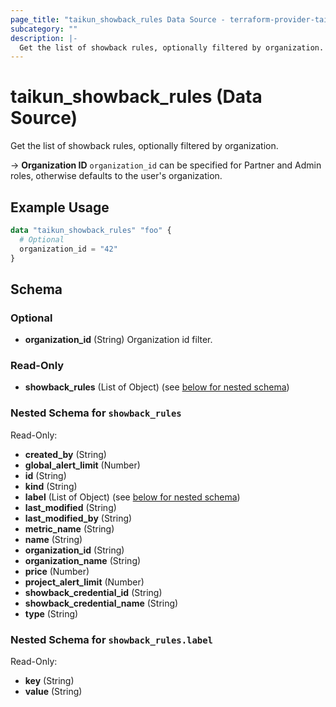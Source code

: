 ```yaml
---
page_title: "taikun_showback_rules Data Source - terraform-provider-taikun"
subcategory: ""
description: |-
  Get the list of showback rules, optionally filtered by organization.
---
```


# taikun_showback_rules (Data Source)

Get the list of showback rules, optionally filtered by organization.

-> **Organization ID** `organization_id` can be specified for Partner and Admin roles, otherwise defaults to the user's
organization.

## Example Usage

```terraform
data "taikun_showback_rules" "foo" {
  # Optional
  organization_id = "42"
}
```

<!-- schema generated by tfplugindocs -->
## Schema

### Optional

- **organization_id** (String) Organization id filter.

### Read-Only

- **showback_rules** (List of Object) (see [below for nested schema](#nestedatt--showback_rules))

<a id="nestedatt--showback_rules"></a>
### Nested Schema for `showback_rules`

Read-Only:

- **created_by** (String)
- **global_alert_limit** (Number)
- **id** (String)
- **kind** (String)
- **label** (List of Object) (see [below for nested schema](#nestedobjatt--showback_rules--label))
- **last_modified** (String)
- **last_modified_by** (String)
- **metric_name** (String)
- **name** (String)
- **organization_id** (String)
- **organization_name** (String)
- **price** (Number)
- **project_alert_limit** (Number)
- **showback_credential_id** (String)
- **showback_credential_name** (String)
- **type** (String)

<a id="nestedobjatt--showback_rules--label"></a>
### Nested Schema for `showback_rules.label`

Read-Only:

- **key** (String)
- **value** (String)


